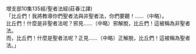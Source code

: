 增支部10集135經/聖者法經(莊春江譯)  
「比丘們！我將教導你們聖者法與非聖者法，你們要聽！……（中略）。  
比丘們！什麼是非聖者法呢？邪見……（中略）邪解脫，比丘們！這被稱為非聖者法。  
而，比丘們！什麼是聖者法呢？正見……（中略）正解脫，比丘們！這被稱為聖者法。」  
  
  
